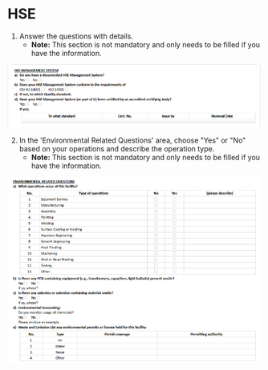 # HSE

1. Answer the questions with details.
   * **Note:** This section is not mandatory and only needs to be filled if you have the information.

![company-profile-29.png](../.gitbook/assets/company-profile-29.png)

2. In the 'Environmental Related Questions' area, choose "Yes" or "No" based on your operations and describe the operation type.
   * **Note:** This section is not mandatory and only needs to be filled if you have the information.

![company-profile-30.png](../.gitbook/assets/company-profile-30.png)

